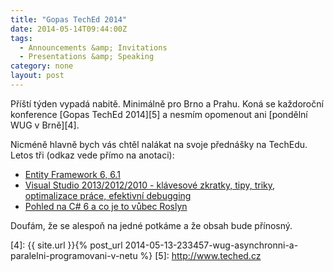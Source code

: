 ```yaml
---
title: "Gopas TechEd 2014"
date: 2014-05-14T09:44:00Z
tags:
  - Announcements &amp; Invitations 
  - Presentations &amp; Speaking
category: none
layout: post
---
```

Příští týden vypadá nabitě. Minimálně pro Brno a Prahu. Koná se každoroční konference [Gopas TechEd 2014][5] a nesmím opomenout ani [pondělní WUG v Brně][4].

Nicméně hlavně bych vás chtěl nalákat na svoje přednášky na TechEdu. Letos tři (odkaz vede přímo na anotaci):

* [Entity Framework 6, 6.1][1]
* [Visual Studio 2013/2012/2010 - klávesové zkratky, tipy, triky, optimalizace práce, efektivní debugging][2]
* [Pohled na C# 6 a co je to vůbec Roslyn][3]

Doufám, že se alespoň na jedné potkáme a že obsah bude přínosný.

[1]: http://www.teched.cz/Prednaska/Entity-Framework-6-6-1
[2]: http://www.teched.cz/Prednaska/Visual-Studio-2013-2012-2010-klavesove-zkratky-tipy-triky-optimalizace-prace-efektivni-debugging
[3]: http://www.teched.cz/Prednaska/Pohled-na-C-6-a-co-je-to-vubec-Roslyn
[4]: {{ site.url }}{% post_url 2014-05-13-233457-wug-asynchronni-a-paralelni-programovani-v-netu %}
[5]: http://www.teched.cz